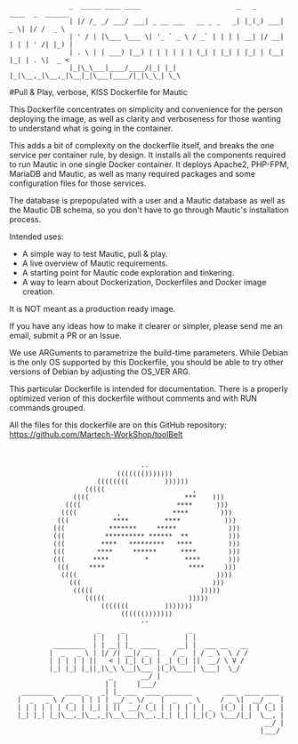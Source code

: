 ```
               _  _____ ____ ____                        _   _      ____  _  ______
               | |/ /_ _/ ___/ ___| _ __ ___   __ _ _   _| |_(_) ___|  _ \| |/ /  _ \ 
               | ' / | |\___ \___ \| '_ ` _ \ / _` | | | | __| |/ __| | | | ' /| |_) |
               | . \ | | ___) |__) | | | | | | (_| | |_| | |_| | (__| |_| | . \|  _ < 
               |_|\_\___|____/____/|_| |_| |_|\__,_|\__,_|\__|_|\___|____/|_|\_\_| \_\

```
#Pull & Play, verbose, KISS Dockerfile for Mautic

This Dockerfile concentrates on simplicity and convenience for the person deploying the image,
as well as clarity and verboseness for those wanting to understand what is going in the container.

This adds a bit of complexity on the dockerfile itself, and breaks the one service per 
container rule, by design. It installs all the components required to run Mautic in one single
Docker container. It deploys Apache2, PHP-FPM, MariaDB and Mautic, as well as many required packages
and some configuration files for those services.

The database is prepopulated with a user and a Mautic database as well as the Mautic DB schema, so
you don't have to go through Mautic's installation process.

Intended uses: 
 - A simple way to test Mautic, pull & play.
 - A live overview of Mautic requirements.
 - A starting point for Mautic code exploration and tinkering.
 - A way to learn about Dockerization, Dockerfiles and Docker image creation.

It is NOT meant as a production ready image.

If you have any ideas how to make it clearer or simpler, please send me an email, submit a PR or an Issue.

We use ARGuments to parametrize the build-time parameters.
While Debian is the only OS supported by this Dockerfile,
you should be able to try other versions of Debian by adjusting the OS_VER ARG.

This particular Dockerfile is intended for documentation.
There is a properly optimized verion of this dockerfile without comments and with RUN commands grouped.

All the files for this dockerfile are on this GitHub repository:
https://github.com/Martech-WorkShop/toolBelt

```


                                 --                                   
                           ((((((()))))))                              
                      ((((((((         ))))))                          
                   (((((                      ,                     
                ((((                        ***    )))                  
              ((((                        ****      )))           
             ((((          ,             ****        )))                 
            (((           ****         ****           )))              
           (((           *******     *****             )))             
           (((          ********** ******  **          )))             
           (((         ****   *********   ****         )))             
           (((        ****     ******      ****        )))             
           (((       ****         *         ****       )))             
            (((     ****                     ****     )))              
             ((((                                   ))))               
               (((                                 )))                 
                (((((                           )))))                  
                   (((((                     )))))                     
                       (((((((         )))))))                        
                            (((((()))))))                              
                                 --                                   
                      _     _                _                   
                     | |   | |              | |                  
           ________  | | __| |_  ____     __| |  ___ __   __     
          |  _   _ \ | |/ /| __|/ _  |   / _  | / _ \  \ / /           
          | | | | | ||   < | |_| (_| | _| (_| ||  __/ \ V /      
          |_| |_| |_||_|\_\ \__|\___ |(_)\____| \___|  \_/       
                         _       __/ |                           
                        | |     |___/                            
   ________   ____ _   _| |_ ___  ____ _______        ___  ____ ____ 
  |  _   _ \ / _  | | | | __/ _ \/ _  |  _   _ \     / _ \|  __/ _  |
  | | | | | | (_| | |_| | ||  __/ (_| | | | | | | _  |(_) | | | (_| |
  |_| |_| |_|\__,_|\__,_|\__\___|\__,_|_| |_| |_|(_) \___/|_|  \__, |
                                                                __/ |
                                                               |___/ 
                                                                         
```


